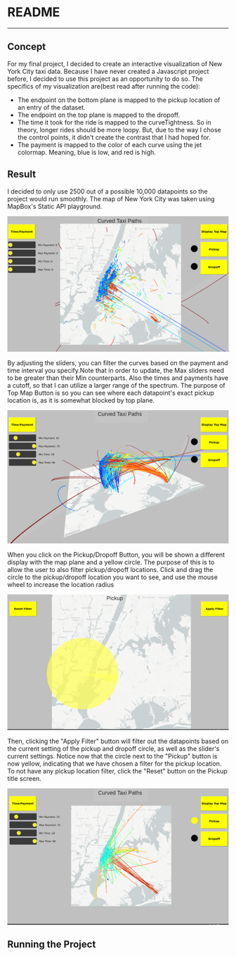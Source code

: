 # README
---
## Concept
For my final project, I decided to create an interactive visualization of New York City taxi data. Because I have never created a Javascript project before, I decided to use this project as an opportunity to do so.
The specifics of my visualization are(best read after running the code):

* The endpoint on the bottom plane is mapped to the pickup location of an entry of the dataset.
* The endpoint on the top plane is mapped to the dropoff.
* The time it took for the ride is mapped to the curveTightness. So in theory, longer rides should be more loopy. But, due to the way I chose the control points, it didn't create the contrast that I had hoped for.
* The payment is mapped to the color of each curve using the jet colormap. Meaning, blue is low, and red is high.

## Result
I decided to only use 2500 out of a possible 10,000 datapoints so the project would run smoothly. The map of New York City was taken using MapBox's Static API playground.

![top view](final_one.png)

By adjusting the sliders, you can filter the curves based on the payment and time interval you specify.Note that in order to update, the Max sliders need to be greater than their Min counterparts. Also the times and payments have a cutoff, so that I can utilize a larger range of the spectrum.
The purpose of Top Map Button is so you can see where each datapoint's exact pickup location is, as it is somewhat blocked by top plane.

![side view](final_two.png)

When you click on the Pickup/Dropoff Button, you will be shown a different display with the map plane and a yellow circle. The purpose of this is to allow the user to also filter pickup/dropoff locations. Click and drag the circle to the pickup/dropoff location you want to see, and use the mouse wheel to increase the location radius

![location selector](final_three.png)

Then, clicking the "Apply Filter" button will filter out the datapoints based on the current setting of the pickup and dropoff circle, as well as the slider's current settings. Notice now that the circle next to the "Pickup" button is now yellow, indicating that we have chosen a filter for the pickup location. To not have any pickup location filter, click the "Reset" button on the Pickup title screen.

![final](final_four.png)

## Running the Project

